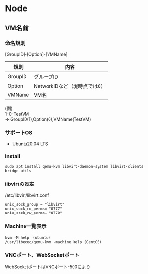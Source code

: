 # Node
## VM名前
### 命名規則
[GroupID]-[Option]-[VMName]  

|規則|内容|
|---|---|
|GroupID|グループID|
|Option|NetworkIDなど（現時点では0）|
|VMName|VM名|

(例)  
1-0-TestVM  
-> GroupID(1),Option(0),VMName(TestVM)


### サポートOS
* Ubuntu20.04 LTS

### Install
```
sudo apt install qemu-kvm libvirt-daemon-system libvirt-clients bridge-utils
```

### libvirtの設定
/etc/libvirt/libvirt.conf
```
unix_sock_group = "libvirt"
unix_sock_ro_perms= "0777"
unix_sock_rw_perms= "0770"
```

### Machine一覧表示
```
kvm -M help　(ubuntu)
/usr/libexec/qemu-kvm -machine help (CentOS)
```

### VNCポート、WebSocketポート
WebSocketポートはVNCポート-500により